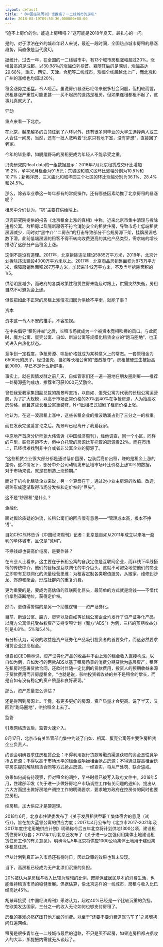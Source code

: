 ```yaml
---
layout: default
title: "《中国经济周刊》谁推高了一二线城市的房租"
date: 2018-08-19T09:50:36.000000+08:00
---
```


“追不上房价的你，能追上房租吗？”这可能是2018年夏天，最扎心的一问。


是的，对于漂泊在外的城市年轻人来说，最近一段时间，全国热点城市房租的暴涨趋势，简直像是当代魔幻。


据统计，过去一年，在全国的一二线城市中，有13个城市房租涨幅超过20%。涨幅最高的是成都，以30.98%的涨幅位列榜首。紧随其后的是深圳，涨幅高达29.68%，重庆、西安、天津、合肥等二线城市，涨幅全线超越北上广，而北京和广州的涨幅也均超过20%。


租金涨势之迅猛，令人咂舌。虽说房价暴涨已经带来很多社会问题，但相较而言，房租暴涨严重性可能更甚——买不起房的退路是租房，但如果连租都租不起了，这事儿真就大了。


异动


重点来看一下北京。


在北京，越来越多的白领住到了六环以外，还有很多刚毕业的大学生选择两人或三人合住一间房，当然，还有一批人悲吟着“北京只有地下室，没有梦想”，直接回了老家。


今年的毕业季，如脱缰野马的房租更成为年轻人不能承受之重。


贝壳研究院Real data的一组数据显示：2018年7月北京租赁成交环比增加19.2%，单平米月租金为91.5元；东城区和顺义区环比涨幅分别为10.5%和10.7%；新奥洋房、三义庙北和城华园三个社区的环比涨幅分别为36.1%、28.4%和24.5%。


那么，除去毕业季这一每年都有的常规操作，还有哪些因素助推了北京房租的暴涨呢？


租房中介们认为，“锅”主要在供给端上。


贝壳研究院提供的报告《北京租金上涨的真相》中称，近来北京市集中清理与拆除违规公寓、群租房以及隔断房等不符合消防安全的租赁住房，导致市场上低端租赁房源减少，同时对“黑中介”“二房东”的打击导致部分不合规房源下架，挂牌房源总数下滑。此前低端房源的租客不得不转向收费更高的其他产品类型，需求端的增长推动了这部分产品租金上涨。


这倒不是没有道理。2017年，北京拆除违法建设5985万平方米，2018年，北京计划拆除违法建设4000万平方米以上。2017年，北京商品房销售面积为875万平方米，保障房销售面积267万平方米，加起来1142万平方米，不及当年拆除面积的1/5。


供给明显减少，而政府的各类政策性租赁住房未能及时跟上，供需突然失衡，房租自然不可避免会上涨。


但仅把如此不正常的房租上涨情况归因为供给不平衡，就能了事？

资本


资本这一令人不安的推手，不容忽视。


在中央倡导“租购并举”之后，长租市场就成为一个被资本竞相吹捧的风口。与此同时，魔方公寓、蛋壳公寓、自如、新派公寓等规模化租赁企业的“跑马圈地”，也正式进入白热化状态。


竞争到一定程度，争抢房源、哄抬价格就成为某种意义上的常态。一套原租金为6500元的房子，经过蛋壳、自如等长租公寓的“激烈抢夺”，房租被硬生生被抬高到9000，早已不是什么新鲜事。


事实上，就在舆情发酵之前几天，自如管家们还一遍一遍地在朋友圈刷屏——推荐一处房源签约成功，推荐者可获1000元奖励金。


曾任我爱我家集团副总裁的胡景晖直指，以自如、蛋壳公寓为代表的长租公寓运营商，为了扩大规模，以高于市场正常价格的20%到40%在争抢房源，人为抬高收房价格，而且这些长租公寓重装修、N+1出租模式加剧了租房价格上涨。


他认为，在这一波房租上涨中，这些长租企业的推波助澜占到了三分之一的权重。


而在发表完这番言论之后，胡景晖已经离开了我爱我家。


中原地产首席分析师张大伟告诉《中国经济周刊》，经他调查，同一个小区，同样的户型，装修差距不大，但中介托管的房源比非托管的房源贵22%。而在市场上，已经很难找到非中介或者非公寓企业的房源了。


“这些租赁企业很大部分都是通过低价囤房，包装后高价出租，赚的是租金上涨的差价。这种情况下，部分中介公司动辄发布区域市场环比价格上涨10%的数据，对于市场来说，就是在制造上涨预期。”


而对于机构化租赁企业来说，另一个算盘在于，通过对小业主房源的收编、改造，最终形成逐渐取得市场分发权和定价权的“巨头”。


这不是“炒房租”是什么？


金融化


面对舆论质疑的洪流，长租公寓们的回应很有意思——“管理成本高，根本不挣钱”。


自如CEO熊林告诉《中国经济周刊》记者：北京是自如从2011年成立以来唯一盈利的单体城市，且仅是“微利”。


不挣钱却也要高价屯房，是要作甚？


在专业人士看来，这主要在于长租公寓的自我定位是互联网企业，而非线下牵线搭桥的传统中介，他们的目标是互联网化的中介巨头。这就不可避免地使他们的商业立即带有互联网化的流量经营思维：为租客定制各类增值服务，从搬家、维修到沙龙、郊游和聚会，形成社群内的重复消费。


更为重要的是，要成为高估值的互联网化巨头，最简单的方式就是烧钱——不惜代价拿到垄断地位，获得定价权。


然而，更值得警惕的是另一个助推逻辑——资产证券化。


目前，新派公寓、魔方、蛋壳以及自如等长租公寓企业均发行了资产证券化产品。以魔方公寓信托受益权资产支持专项计划（魔方“ABS”）为例，三档的预期收益分别是4.8%、5%和5.4%。


有分析认为，可观的收益是资产证券化产品吸引投资者的首要条件，而这必然要求租赁企业提高租金。


但自如CEO熊林说，资产证券化产品的收益并不由上涨的租金收入直接构成。以自如为例，自如发行的两款ABS以基于租房场景的消费分期贷款为底层资产，租客在租房时签署贷款合同，还款时伴随一定比例的贷款费用，投资人的预期收益来源于贷款费用而非房屋租金，“也就是说，影响投资者收益的并不是租金的增长，而是自如有没有稳定的资产质量和良好表现。”


那么，资产质量怎么评估？


还是得回到房源上。毕竟，有更多更好的房源，资产质量才会更高。说了半天，又回到“跑马圈地”，哄抬租金上去了。

监管


引发网络热议后，监管火速介入。


8月17日，北京市有关监管部门集中约谈了自如、相寓、蛋壳公寓等主要住房租赁企业负责人。


约谈会明确要求住房租赁企业：不得利用银行贷款等融资渠道获取的资金恶性竞争抢占房源；不得以高于市场水平的租金或哄抬租金抢占房源；不得通过提高租金诱导房东提前解除租赁合同等方式抢占房源。一经查实，将从严处罚、联合惩戒。


效果如何尚有待观察，但对租金的调控，早些时候已被写入政府文件中。2018年5月，住建部印发《关于进一步做好房地产市场调控工作有关问题的通知》，提出从六大方面提出做好房地产调控工作的明确要求，要求地方政府在控房价的同时也要控房租。


控房租，加大供应才是硬道理。


2018年6月，北京市住建委发布了《关于发展租赁型职工集体宿舍的意见（试行）》，旨在加大蓝领公寓的供应力度；2017年4月公布的《北京市2017-2021年及2017年度住宅用地供应计划》明确称今后五年北京将计划供地1300公顷，建设租赁住房50万套；2017年11月北京还发布了《关于进一步加强利用集体土地建设租赁住房工作的有关意见》，明确今后5年北京将供应1000公顷集体土地用于建设集体租赁住房。


但从计划到真正进入市场还有待时日，因此政策的效果也暂未显现。


当下，高房租已经成为无产北漂们沉重的负担。


20%被认为是房租与收入比较为理想的比例，既能保证居民基本的消费生活，也能维持租赁市场的稳健发展。但据估算，像北京这样的一线城市，房租与收入比已经高达45%。


胡景晖接受《中国经济周刊》采访认为，超过40%已经是一个比较沉重的负担。在欧美发达国家，三分之一的收入无论如何也够支付房租了。


房租的暴涨必然挤压其他方面的消费。以至于“还要不要消费这驾马车了”之灵魂拷问红遍网络。


租房是很多青年在一二线城市最后的退路，不只是买不起房，如果连房租都占据收入的大半，那提振内需就无从谈起了。

